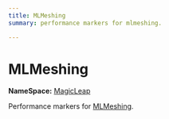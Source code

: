 ```yaml
---
title: MLMeshing
summary: performance markers for mlmeshing. 

---
```


# MLMeshing



**NameSpace:** 
[MagicLeap](/versioned_docs/version-22-May-2023/unity-api/api/UnityEngine.XR.MagicLeap/UnityEngine.XR.MagicLeap.md) 


Performance markers for [MLMeshing](/versioned_docs/version-22-May-2023/unity-api/api/UnityEngine.XR.MagicLeap/UnityEngine.XR.MagicLeap.MLMeshing.md).   






